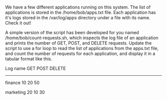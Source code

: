 We have a few different applications running on this system. The list of applications is stored in the /home/bob/apps.txt file. Each application has it's logs stored in the /var/log/apps directory under a file with its name. Check it out!


A simple version of the script has been developed for you named /home/bob/count-requests.sh, which inspects the log file of an application and prints the number of GET, POST, and DELETE requests. Update the script to use a for loop to read the list of applications from the apps.txt file, and count the number of requests for each application, and display it in a tabular format like this.

Log name         GET         POST          DELETE
- - - - - - - - - - - - - - - - - - - - - - - - - - - - - - - -  - 

finance            10           20            50  

marketing          20           10            30 